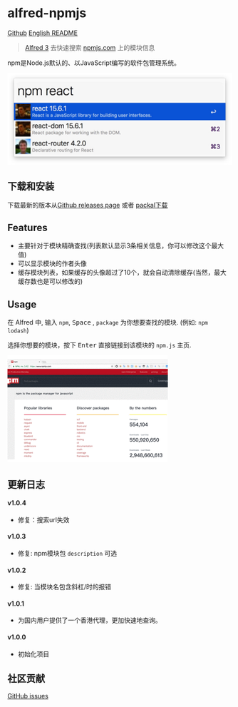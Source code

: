 # alfred-npmjs

[Github](https://github.com/ycjcl868/alfred-npmjs)
[English README](README.md)

> [Alfred 3](https://www.alfredapp.com) 去快速搜索 [npmjs.com](https://www.npmjs.com/) 上的模块信息

npm是Node.js默认的、以JavaScript编写的软件包管理系统。

![](https://raw.githubusercontent.com/ycjcl868/alfred-npmjs/gh-pages/images/snapshot.png)

## 下载和安装
下载最新的版本从[Github releases page](https://github.com/ycjcl868/alfred-npmjs/releases/latest) 或者 [packal下载](http://www.packal.org/workflow/npmsearch)

## Features
- 主要针对于模块精确查找(列表默认显示3条相关信息，你可以修改这个最大值)
- 可以显示模块的作者头像
- 缓存模块列表，如果缓存的头像超过了10个，就会自动清除缓存(当然，最大缓存数也是可以修改的)

## Usage
在 Alfred 中, 输入 `npm`, <kbd>Space</kbd> , `package` 为你想要查找的模块. (例如: `npm lodash`)

选择你想要的模块，按下 <kbd>Enter</kbd> 直接链接到该模块的 `npm.js` 主页.

![](https://raw.githubusercontent.com/ycjcl868/alfred-npmjs/gh-pages/images/usage.gif)


## 更新日志
#### v1.0.4
- 修复：搜索url失效
#### v1.0.3
- 修复: npm模块包 `description` 可选
#### v1.0.2
- 修复: 当模块名包含斜杠/时的报错
#### v1.0.1
- 为国内用户提供了一个香港代理，更加快速地查询。

#### v1.0.0
- 初始化项目

## 社区贡献
[GitHub issues](https://github.com/ycjcl868/alfred-npmjs/issues)
